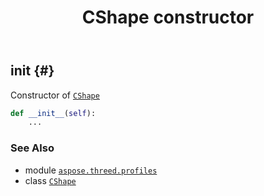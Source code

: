 ﻿---
title: CShape constructor
second_title: Aspose.3D for Python via .NET API References
description: 
type: docs
weight: 10
url: /python-net/aspose.threed.profiles/cshape/__init__/
is_root: false
---

## __init__ {#}

Constructor of [`CShape`](/3d/python-net/aspose.threed.profiles/cshape)



```python
def __init__(self):
    ...
```





### See Also
* module [`aspose.threed.profiles`](../../)
* class [`CShape`](/3d/python-net/aspose.threed.profiles/cshape)
